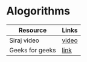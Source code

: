 # Alogorithms
|       Resource        |Links                          |
|-----------------------|-------------------------------|
|Siraj video            |[video](https://www.youtube.com/watch?v=5KB5KAak6tM/)   |
|Geeks for geeks        |[link](https://www.geeksforgeeks.org//)   |

